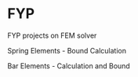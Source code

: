 # FYP
FYP projects on FEM solver

Spring Elements - Bound Calculation

Bar Elements - Calculation and Bound
